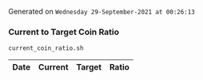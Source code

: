 Generated on `Wednesday 29-September-2021 at 00:26:13`

### Current to Target Coin Ratio
`current_coin_ratio.sh`

Date|Current|Target|Ratio
---|---|---|---
